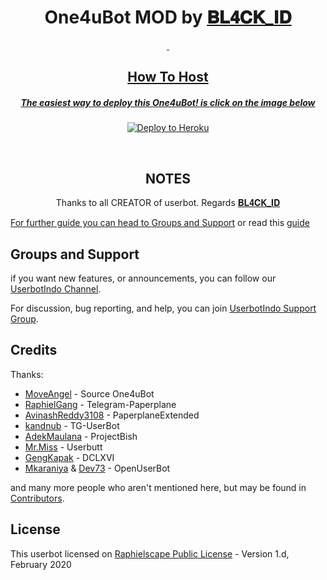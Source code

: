 <h1 align="center">One4uBot MOD by <a href="https://t.me/BL4CK_ID">𝐁𝐋𝟒𝐂𝐊_𝐈𝐃 </h1>
<p align="center">&nbsp;</p>
<h2 align="center">How To Host</h2>
<h5 align="center">The easiest way to deploy this One4uBot! is click on the image below</h5>
<p align="center"><a href="https://heroku.com/deploy?template=https://github.com/BL4CKID/One4uBot/tree/master"> <img src="https://telegra.ph/file/34de47d00656e00c0f4e2.jpg" alt="Deploy to Heroku" /></a></p>
<p align="center">&nbsp;</p>
    
<h2 align="center">NOTES</h2>
<p align="center">Thanks to all CREATOR of userbot. Regards <a href="https://t.me/BL4CK_ID">𝐁𝐋𝟒𝐂𝐊_𝐈𝐃 </p>

For further guide you can head to [Groups and Support](https://github.com/MoveAngel/One4uBot#Groups-and-Support) or read this [guide](https://telegra.ph/How-to-host-a-Telegram-Userbot-07-01-2)

## Groups and Support

if you want new features, or announcements, you can follow our [UserbotIndo Channel](https://t.me/userbotindocloud).

For discussion, bug reporting, and help, you can join [UserbotIndo Support Group](https://t.me/userbotindo).

## Credits

Thanks: 
* [MoveAngel](https://github.com/MoveAngel/One4uBot) - Source One4uBot
* [RaphielGang](https://github.com/RaphielGang) - Telegram-Paperplane
* [AvinashReddy3108](https://github.com/AvinashReddy3108) - PaperplaneExtended
* [kandnub](https://github.com/kandnub) - TG-UserBot
* [AdekMaulana](https://github.com/adekmaulana) - ProjectBish
* [Mr.Miss](https://github.com/keselekpermen69) - Userbutt
* [GengKapak](https://github.com/GengKapak) - DCLXVI
* [Mkaraniya](https://github.com/mkaraniya) & [Dev73](https://github.com/Devp73) - OpenUserBot

and many more people who aren't mentioned here, but may be found in [Contributors](https://github.com/MoveAngel/One4uBot/graphs/contributors).

## License

This userbot licensed on [Raphielscape Public License](https://github.com/MoveAngel/One4uBot/blob/sql-extended/LICENSE) - Version 1.d, February 2020

